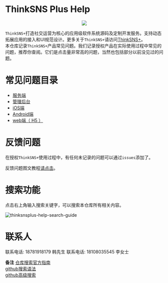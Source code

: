 # ThinkSNS Plus Help

<p align="center"><img src="http://orkxkkozv.bkt.clouddn.com/plus-logo.png"></p>

`ThinkSNS+`打造社交运营为核心的应用级软件系统源码及定制开发服务。支持动态拓展应用的接入和UI规范设计。更多关于`ThinkSNS+`请访问[ThinkSNS+](http://www.thinksns.com/index.html)。</br>
本仓库记录`ThinkSNS+`产品常见问题。我们记录授权产品在实际使用过程中常见的问题，推荐你查阅。它们是点击量非常高的问题，当然也包括部分以前没见过的问题。</br>

# 常见问题目录

* [服务端]()
* [管理后台]()
* [iOS端]()
* [Android端]()
* [web端（ H5 ）]()

# 反馈问题

在授权`ThinkSNS+`使用过程中，有任何未记录的问题可以通过`issues`添加了。

反馈问题图文教程[请点击](course/create-issues-tutori.md)。

# 搜索功能

点击右上角输入搜索关键字，可以搜索本仓库所有相关内容。

![thinksnsplus-help-search-guide](http://orktyepkm.bkt.clouddn.com/thinksnsplus-help-search-guide.png?watermark/1/image/aHR0cDovL29ya3hra296di5ia3QuY2xvdWRkbi5jb20vVFMrc2h1aXlpbi5wbmc=/dissolve/100/gravity/SouthEast/dx/15/dy/15|imageslim)

# 联系人

联系电话: 18781918179 韩先生
联系电话: 18108035545 李女士

**备注**
[仓库搜索官方指南](https://help.github.com/articles/searching-repositories/)</br>
[github搜索语法](https://help.github.com/articles/search-syntax/)</br>
[github高级搜索](https://help.github.com/articles/advanced-search/)</br>
